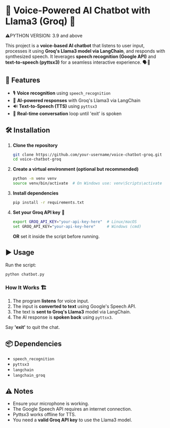 # 🎤 Voice-Powered AI Chatbot with Llama3 (Groq) 🚀

⚠PYTHON VERSION: 3.9 and above

This project is a **voice-based AI chatbot** that listens to user input, processes it using **Groq's Llama3 model via LangChain**, and responds with synthesized speech. It leverages **speech recognition (Google API)** and **text-to-speech (pyttsx3)** for a seamless interactive experience. 🗣️🤖

## 📌 Features
- 🎙️ **Voice recognition** using `speech_recognition`
- 🧠 **AI-powered responses** with Groq's Llama3 via LangChain
- 🔊 **Text-to-Speech (TTS)** using `pyttsx3`
- 🔄 **Real-time conversation** loop until 'exit' is spoken

## 🛠️ Installation

1. **Clone the repository**
   ```bash
   git clone https://github.com/your-username/voice-chatbot-groq.git
   cd voice-chatbot-groq
   ```

2. **Create a virtual environment (optional but recommended)**
   ```bash
   python -m venv venv
   source venv/bin/activate  # On Windows use: venv\Scripts\activate
   ```

3. **Install dependencies**
   ```bash
   pip install -r requirements.txt
   ```

4. **Set your Groq API key** 🔑
   ```bash
   export GROQ_API_KEY="your-api-key-here"  # Linux/macOS
   set GROQ_API_KEY="your-api-key-here"     # Windows (cmd)
   ```
   **OR** set it inside the script before running.

## ▶️ Usage

Run the script:
```bash
python chatbot.py
```

### How It Works 🏗️
1. The program **listens** for voice input.
2. The input is **converted to text** using Google's Speech API.
3. The text is **sent to Groq's Llama3** model via LangChain.
4. The AI response is **spoken back** using `pyttsx3`.

Say **'exit'** to quit the chat.

## 📦 Dependencies
- `speech_recognition`
- `pyttsx3`
- `langchain`
- `langchain_groq`

## ⚠️ Notes
- Ensure your microphone is working.
- The Google Speech API requires an internet connection.
- Pyttsx3 works offline for TTS.
- You need a **valid Groq API key** to use the Llama3 model.
